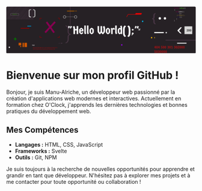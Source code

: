 ![Banniere](Banniere.png)

# Bienvenue sur mon profil GitHub !

Bonjour, je suis Manu-Alriche, un développeur web  passionné par la création d'applications web modernes et interactives. Actuellement en formation chez O'Clock, j'apprends les dernières technologies et bonnes pratiques du développement web.

## Mes Compétences

- **Langages :** HTML, CSS, JavaScript
- **Frameworks :** Svelte
- **Outils :** Git, NPM

Je suis toujours à la recherche de nouvelles opportunités pour apprendre et grandir en tant que développeur. N'hésitez pas à explorer mes projets et à me contacter pour toute opportunité ou collaboration !
